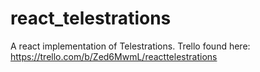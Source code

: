 # react_telestrations
A react implementation of Telestrations.
Trello found here: https://trello.com/b/Zed6MwmL/reacttelestrations
